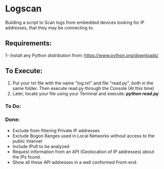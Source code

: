 # Logscan
Building a script to Scan logs from embedded devices looking for IP addresses, that they may be connecting to.

## Requirements:
1- Install any Python distribution from: https://www.python.org/downloads/


## To Execute:
1. Put your txt file with the name "log.txt" and file "read.py", both in the same folder. Then execute read.py through the Console (At        this time)
2. Later, locate your file using your Terminal and execute:
         ***python read.py***

### To Do:
  


### Done: 
  * Exclude from filtering Private IP addresses
  * Exclude Bogon Ranges used in Local Networks without access to the public Internet
  * Include IPv6 to be analyzed
  * Request information from an API (Geolocation of IP addresses) about the IPs found.
  * Show all these API addresses in a well conformed Front-end.
